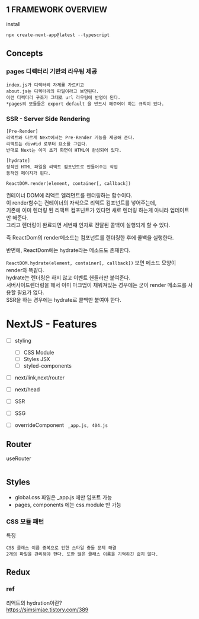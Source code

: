 ## 1 FRAMEWORK OVERVIEW

install

```js
npx create-next-app@latest --typescript
```

## Concepts

### pages 디렉터리 기반의 라우팅 제공

    index.js가 디렉터리 자체를 가르키고
    about.js는 디렉터리의 파일이라고 보면된다.
    이런 디렉터리 구조가 그대로 url 라우팅에 반영이 된다.
    *pages의 모듈들은 export default 을 반드시 해주어야 하는 규칙이 있다.

### SSR - Server Side Rendering

    [Pre-Render]
    리액트와 다르게 Next에서는 Pre-Render 기능을 제공해 준다.
    리액트는 div#id 로부터 요소를 그린다.
    반대로 Next는 이미 초기 화면이 HTML이 완성되어 있다.

    [hydrate]
    정적인 HTML 파일을 리액트 컴포넌트로 만들어주는 작업
    동적인 페이지가 된다.

`ReactDOM.render(element, container[, callback]) `

컨테이너 DOM에 리액트 엘리먼트를 렌더링하는 함수이다.  
이 render함수는 컨테이너의 자식으로 리액트 컴포넌트를 넣어주는데,  
기존에 이미 렌더링 된 리액트 컴포넌트가 있다면 새로 렌더링 하는게 아니라 업데이트만 해준다.  
그리고 렌더링이 완료되면 세번쨰 인자로 전달된 콜백이 실행되게 할 수 있다.

즉 ReactDom의 render메소드는 컴포넌트를 렌더링한 후에 콜백을 실행한다.

반면에, ReactDom에는 hydrate라는 메소드도 존재한다.

`ReactDOM.hydrate(element, container[, callback])`
보면 메소드 모양이 render와 똑같다.  
hydrate는 렌더링은 하지 않고 이벤트 핸들러만 붙여준다.  
서버사이드렌더링을 해서 이미 마크업이 채워져있는 경우에는 굳이 render 메소드를 사용할 필요가 없다.  
SSR을 하는 경우에는 hydrate로 콜백만 붙여야 한다.

# NextJS - Features

- [ ] styling

  - [ ] CSS Module
  - [ ] Styles JSX
  - [ ] styled-components

- [ ] next/link,next/router
- [ ] next/head
- [ ] SSR
- [ ] SSG
- [ ] overrideComponent
      ` _app.js, 404.js`

## Router

useRouter

```js

```

## Styles

- global.css 파일은 \_app.js 에만 임포트 가능
- pages, components 에는 css.module 만 가능

### CSS 모듈 패턴

특징

    CSS 클래스 이름 중복으로 인한 스타일 충돌 문제 해결
    2개의 파일을 관리해야 한다. 또한 많은 클래스 이름을 기억하긴 쉽지 않다.

###

## Redux

### ref

리액트의 hydration이란?  
https://simsimjae.tistory.com/389
